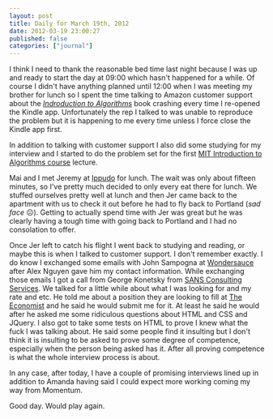 ```yaml
---
layout: post
title: Daily for March 19th, 2012
date: 2012-03-19 23:00:27
published: false
categories: ["journal"]
---
```

 
I think I need to thank the reasonable bed time last night because I was up and ready to start the day at 09:00 which hasn't happened for a while. Of course I didn't have anything planned until 12:00 when I was meeting my brother for lunch so I spent the time talking to Amazon customer support about the _[Indroduction to Algorithms](http://www.amazon.com/Introduction-Algorithms-Third-Edition-ebook/dp/B007CNRCAO/ref=sr_1_1?s=digital-text&ie=UTF8&qid=1332182943&sr=1-1)_ book crashing every time I re-opened the Kindle app. Unfortunately the rep I talked to was unable to reproduce the problem but it is happening to me every time unless I force close the Kindle app first. 

In addition to talking with customer support I also did some studying for my interview and I started to do the problem set for the first [MIT Introduction to Algorithms course](http://ocw.mit.edu/courses/electrical-engineering-and-computer-science/6-046j-introduction-to-algorithms-sma-5503-fall-2005/) lecture.

Mai and I met Jeremy at [Ippudo](http://www.ippudony.com) for lunch. The wait was only about fifteen minutes, so I've pretty much decided to only every eat there for lunch. We stuffed ourselves pretty well at lunch and then Jer came back to the apartment with us to check it out before he had to fly back to Portland (*sad face* ☹). Getting to actually spend time with Jer was great but he was clearly having a tough time with going back to Portland and I had no consolation to offer.

Once Jer left to catch his flight I went back to studying and reading, or maybe this is when I talked to customer support. I don't remember exactly. I do know I exchanged some emails with John Sampogna at [Wondersauce](http://wondersauce.com) after Alex Nguyen gave him my contact information. While exchanging those emails I got a call from George Konetsky from [SANS Consulting Services](http://sans.com/). We talked for a little while about what I was looking for and my rate and etc. He told me about a position they are looking to fill at [The Economist](http://www.economist.com/) and he said he would submit me for it. At least he said he would after he asked me some ridiculous questions about HTML and CSS and JQuery. I also got to take some tests on HTML to prove I knew what the fuck I was talking about. He said some people find it insulting but I don't think it is insulting to be asked to prove some degree of competence, especially when the person being asked has it. After all proving competence is what the whole interview process is about.

In any case, after today, I have a couple of promising interviews lined up in addition to Amanda having said I could expect more working coming my way from Momentum.

Good day. Would play again.